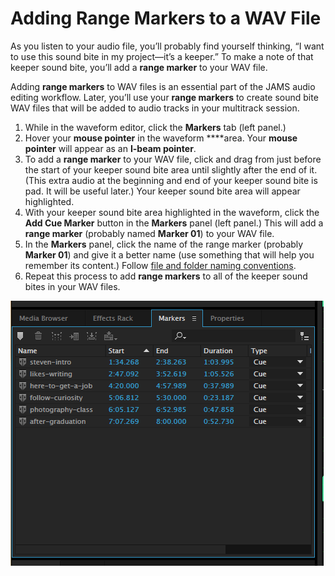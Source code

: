 # Adding Range Markers to a WAV File

As you listen to your audio file, you’ll probably find yourself thinking, “I want to use this sound bite in my project—it’s a keeper.” To make a note of that keeper sound bite, you’ll add a **range marker** to your WAV file.

Adding **range markers** to WAV files is an essential part of the JAMS audio editing workflow. Later, you’ll use your **range markers** to create sound bite WAV files that will be added to audio tracks in your multitrack session.

1. While in the waveform editor, click the **Markers** tab \(left panel.\)
2. Hover your **mouse pointer** in the waveform ****area. Your **mouse pointer** will appear as an **I-beam pointer**.
3. To add a **range marker** to your WAV file, click and drag from just before the start of your keeper sound bite area until slightly after the end of it. \(This extra audio at the beginning and end of your keeper sound bite is pad. It will be useful later.\) Your keeper sound bite area will appear highlighted.
4. With your keeper sound bite area highlighted in the waveform, click the **Add Cue Marker** button in the **Markers** panel \(left panel.\) This will add a **range marker** \(probably named **Marker 01**\) to your WAV file.
5. In the **Markers** panel, click the name of the range marker \(probably **Marker 01**\) and give it a better name \(use something that will help you remember its content.\) Follow [file and folder naming conventions](https://jjloomis.gitbooks.io/file-and-folder-management/content/file-and-folder-naming-conventions.html).
6. Repeat this process to add **range markers** to all of the keeper sound bites in your WAV files.

![Range Markers in the Markers panel.](../.gitbook/assets/adding-range-markers.png)

